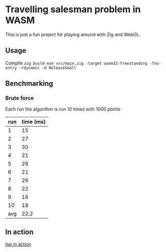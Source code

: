 # Travelling salesman problem in WASM

This is just a fun project for playing around with Zig and WebGL.

## Usage
Compile `zig build-exe src/main.zig -target wasm32-freestanding -fno-entry -rdynamic -O ReleaseSmall`

## Benchmarking

### Brute force

Each run the algorithm is run 10 times with 1000 points

|run|time (ms)|
|---|---|
|1|15|
|2|27|
|3|30|
|4|21|
|5|26|
|6|21|
|7|26|
|8|22|
|9|16|
|10|18|
|avg|22.2|

## In action
[tsp in action](./dev_log/tsp.gif)
